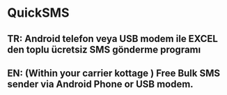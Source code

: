 # QuickSMS

TR:
Android telefon veya USB modem ile EXCEL den toplu ücretsiz SMS gönderme programı
-----------------------------------------------------------------------------------
EN:
(Within your carrier kottage ) Free Bulk SMS sender via Android Phone or USB modem.
-----------------------------------------------------------------------------------

